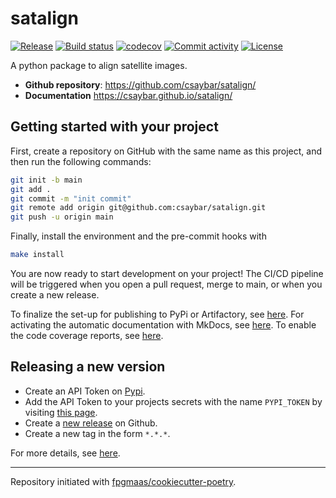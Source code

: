 # satalign

[![Release](https://img.shields.io/github/v/release/csaybar/satalign)](https://img.shields.io/github/v/release/csaybar/satalign)
[![Build status](https://img.shields.io/github/actions/workflow/status/csaybar/satalign/main.yml?branch=main)](https://github.com/csaybar/satalign/actions/workflows/main.yml?query=branch%3Amain)
[![codecov](https://codecov.io/gh/csaybar/satalign/branch/main/graph/badge.svg)](https://codecov.io/gh/csaybar/satalign)
[![Commit activity](https://img.shields.io/github/commit-activity/m/csaybar/satalign)](https://img.shields.io/github/commit-activity/m/csaybar/satalign)
[![License](https://img.shields.io/github/license/csaybar/satalign)](https://img.shields.io/github/license/csaybar/satalign)

A python package to align satellite images.

- **Github repository**: <https://github.com/csaybar/satalign/>
- **Documentation** <https://csaybar.github.io/satalign/>

## Getting started with your project

First, create a repository on GitHub with the same name as this project, and then run the following commands:

```bash
git init -b main
git add .
git commit -m "init commit"
git remote add origin git@github.com:csaybar/satalign.git
git push -u origin main
```

Finally, install the environment and the pre-commit hooks with

```bash
make install
```

You are now ready to start development on your project!
The CI/CD pipeline will be triggered when you open a pull request, merge to main, or when you create a new release.

To finalize the set-up for publishing to PyPi or Artifactory, see [here](https://fpgmaas.github.io/cookiecutter-poetry/features/publishing/#set-up-for-pypi).
For activating the automatic documentation with MkDocs, see [here](https://fpgmaas.github.io/cookiecutter-poetry/features/mkdocs/#enabling-the-documentation-on-github).
To enable the code coverage reports, see [here](https://fpgmaas.github.io/cookiecutter-poetry/features/codecov/).

## Releasing a new version

- Create an API Token on [Pypi](https://pypi.org/).
- Add the API Token to your projects secrets with the name `PYPI_TOKEN` by visiting [this page](https://github.com/csaybar/satalign/settings/secrets/actions/new).
- Create a [new release](https://github.com/csaybar/satalign/releases/new) on Github.
- Create a new tag in the form `*.*.*`.

For more details, see [here](https://fpgmaas.github.io/cookiecutter-poetry/features/cicd/#how-to-trigger-a-release).

---

Repository initiated with [fpgmaas/cookiecutter-poetry](https://github.com/fpgmaas/cookiecutter-poetry).
